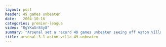```yaml
---
layout: post
header: 49 games unbeaten
date:   2004-10-16
categories: premier-league
video: "RgYKuSr84y8"
summary: "Arsenal set a record 49 games unbeaten seeing off Aston Villa 3-1. Villa took a shock lead through Hendrie before Robert Pires equalised from the penalty spot. Thierry Henry gave Arsenal the lead before Pires wrapped things up."
title: arsenal-3-1-aston-villa-49-unbeaten
---
```

